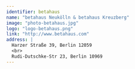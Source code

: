 ```yaml
---
identifier: betahaus
name: "betahaus Neukölln & betahaus Kreuzberg"
image: "photo-betahaus.jpg"
logo: "logo-betahaus.png"
link: "http://www.betahaus.com"
address: |
  Harzer Straße 39, Berlin 12059
  <br>
  Rudi-Dutschke-Str 23, Berlin 10969
---
```

